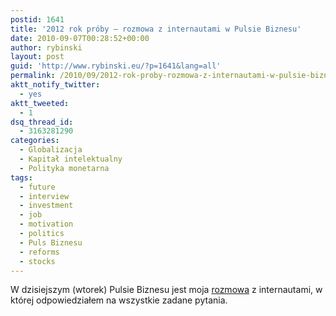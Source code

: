 ```yaml
---
postid: 1641
title: '2012 rok próby – rozmowa z internautami w Pulsie Biznesu'
date: 2010-09-07T00:28:52+00:00
author: rybinski
layout: post
guid: 'http://www.rybinski.eu/?p=1641&lang=all'
permalink: /2010/09/2012-rok-proby-rozmowa-z-internautami-w-pulsie-biznesu/
aktt_notify_twitter:
  - yes
aktt_tweeted:
  - 1
dsq_thread_id:
  - 3163281290
categories:
  - Globalizacja
  - Kapitał intelektualny
  - Polityka monetarna
tags:
  - future
  - interview
  - investment
  - job
  - motivation
  - politics
  - Puls Biznesu
  - reforms
  - stocks
---
```

W dzisiejszym (wtorek) Pulsie Biznesu jest moja [rozmowa](http://www.pb.pl/2/a/2010/09/06/2012_-_rok_proby_dla_Polski) z internautami, w której odpowiedziałem na wszystkie zadane pytania.
